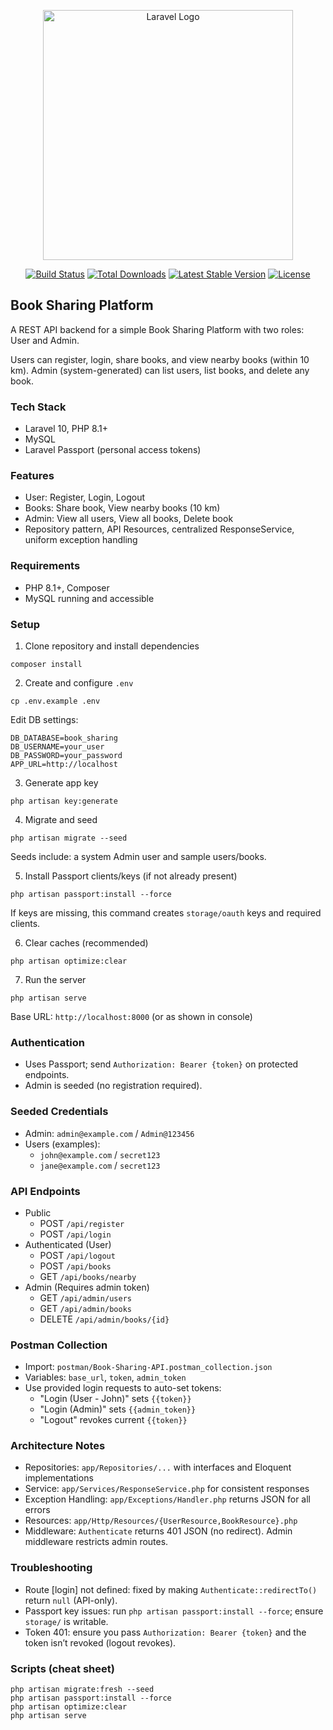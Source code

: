 <p align="center"><a href="https://laravel.com" target="_blank"><img src="https://raw.githubusercontent.com/laravel/art/master/logo-lockup/5%20SVG/2%20CMYK/1%20Full%20Color/laravel-logolockup-cmyk-red.svg" width="400" alt="Laravel Logo"></a></p>

<p align="center">
<a href="https://github.com/laravel/framework/actions"><img src="https://github.com/laravel/framework/workflows/tests/badge.svg" alt="Build Status"></a>
<a href="https://packagist.org/packages/laravel/framework"><img src="https://img.shields.io/packagist/dt/laravel/framework" alt="Total Downloads"></a>
<a href="https://packagist.org/packages/laravel/framework"><img src="https://img.shields.io/packagist/v/laravel/framework" alt="Latest Stable Version"></a>
<a href="https://packagist.org/packages/laravel/framework"><img src="https://img.shields.io/packagist/l/laravel/framework" alt="License"></a>
</p>

## Book Sharing Platform

A REST API backend for a simple Book Sharing Platform with two roles: User and Admin.

Users can register, login, share books, and view nearby books (within 10 km). Admin (system-generated) can list users, list books, and delete any book.

### Tech Stack
- Laravel 10, PHP 8.1+
- MySQL
- Laravel Passport (personal access tokens)

### Features
- User: Register, Login, Logout
- Books: Share book, View nearby books (10 km)
- Admin: View all users, View all books, Delete book
- Repository pattern, API Resources, centralized ResponseService, uniform exception handling

### Requirements
- PHP 8.1+, Composer
- MySQL running and accessible

### Setup
1) Clone repository and install dependencies
```
composer install
```

2) Create and configure `.env`
```
cp .env.example .env
```
Edit DB settings:
```
DB_DATABASE=book_sharing
DB_USERNAME=your_user
DB_PASSWORD=your_password
APP_URL=http://localhost
```

3) Generate app key
```
php artisan key:generate
```

4) Migrate and seed
```
php artisan migrate --seed
```
Seeds include: a system Admin user and sample users/books.

5) Install Passport clients/keys (if not already present)
```
php artisan passport:install --force
```
If keys are missing, this command creates `storage/oauth` keys and required clients.

6) Clear caches (recommended)
```
php artisan optimize:clear
```

7) Run the server
```
php artisan serve
```
Base URL: `http://localhost:8000` (or as shown in console)

### Authentication
- Uses Passport; send `Authorization: Bearer {token}` on protected endpoints.
- Admin is seeded (no registration required).

### Seeded Credentials
- Admin: `admin@example.com` / `Admin@123456`
- Users (examples):
  - `john@example.com` / `secret123`
  - `jane@example.com` / `secret123`

### API Endpoints
- Public
  - POST `/api/register`
  - POST `/api/login`
- Authenticated (User)
  - POST `/api/logout`
  - POST `/api/books`
  - GET `/api/books/nearby`
- Admin (Requires admin token)
  - GET `/api/admin/users`
  - GET `/api/admin/books`
  - DELETE `/api/admin/books/{id}`

### Postman Collection
- Import: `postman/Book-Sharing-API.postman_collection.json`
- Variables: `base_url`, `token`, `admin_token`
- Use provided login requests to auto-set tokens:
  - "Login (User - John)" sets `{{token}}`
  - "Login (Admin)" sets `{{admin_token}}`
  - "Logout" revokes current `{{token}}`

### Architecture Notes
- Repositories: `app/Repositories/...` with interfaces and Eloquent implementations
- Service: `app/Services/ResponseService.php` for consistent responses
- Exception Handling: `app/Exceptions/Handler.php` returns JSON for all errors
- Resources: `app/Http/Resources/{UserResource,BookResource}.php`
- Middleware: `Authenticate` returns 401 JSON (no redirect). Admin middleware restricts admin routes.

### Troubleshooting
- Route [login] not defined: fixed by making `Authenticate::redirectTo()` return `null` (API-only).
- Passport key issues: run `php artisan passport:install --force`; ensure `storage/` is writable.
- Token 401: ensure you pass `Authorization: Bearer {token}` and the token isn’t revoked (logout revokes).

### Scripts (cheat sheet)
```
php artisan migrate:fresh --seed
php artisan passport:install --force
php artisan optimize:clear
php artisan serve
```